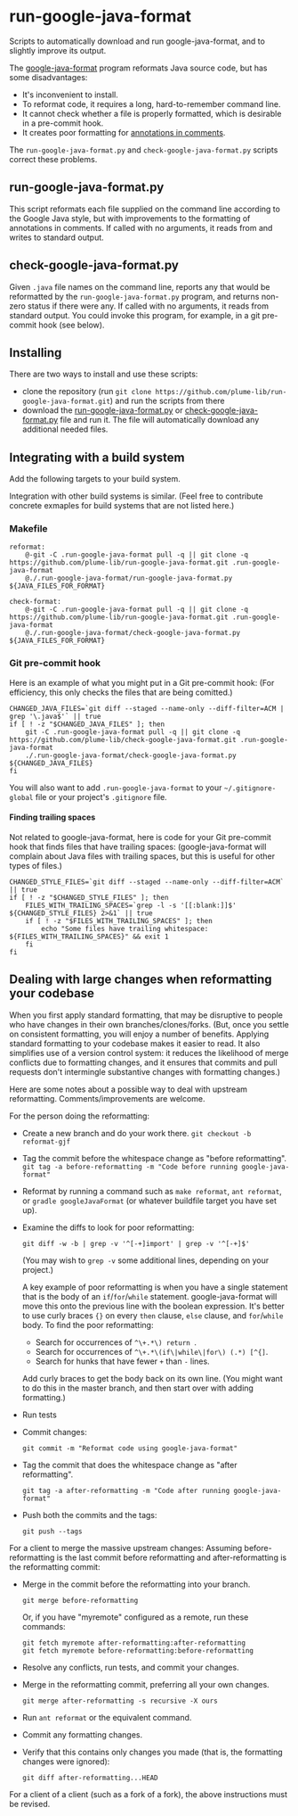 # run-google-java-format

Scripts to automatically download and run google-java-format,
and to slightly improve its output.

The [google-java-format](https://github.com/google/google-java-format)
program reformats Java source code, but has some disadvantages:
 * It's inconvenient to install.
 * To reformat code, it requires a long, hard-to-remember command line.
 * It cannot check whether a file is properly formatted, which is desirable in a pre-commit hook.
 * It creates poor formatting for [annotations in comments](https://types.cs.washington.edu/checker-framework/current/checker-framework-manual.html#annotations-in-comments).

The `run-google-java-format.py` and `check-google-java-format.py` scripts correct these problems.


## run-google-java-format.py

This script reformats each file supplied on the command line according to
the Google Java style, but with improvements to the formatting of
annotations in comments.
If called with no arguments, it reads from and writes to standard output.


## check-google-java-format.py</dt>

Given `.java` file names on the command line, reports any that would be
reformatted by the `run-google-java-format.py` program, and returns
non-zero status if there were any.
If called with no arguments, it reads from standard output.
You could invoke this program, for example, in a git pre-commit hook (see below).


## Installing

There are two ways to install and use these scripts:
 * clone the repository (run `git clone
   https://github.com/plume-lib/run-google-java-format.git`) and run the
   scripts from there
 * download the
   [run-google-java-format.py](https://raw.githubusercontent.com/plume-lib/run-google-java-format/master/run-google-java-format.py)
   or
   [check-google-java-format.py](https://raw.githubusercontent.com/plume-lib/run-google-java-format/master/check-google-java-format.py)
   file and run it.  The file will automatically download any additional
   needed files.


## Integrating with a build system

Add the following targets to your build system.

Integration with other build systems is similar.  (Feel free to contribute
concrete exmaples for build systems that are not listed here.)


### Makefile

```
reformat:
	@-git -C .run-google-java-format pull -q || git clone -q https://github.com/plume-lib/run-google-java-format.git .run-google-java-format
	@./.run-google-java-format/run-google-java-format.py ${JAVA_FILES_FOR_FORMAT}

check-format:
	@-git -C .run-google-java-format pull -q || git clone -q https://github.com/plume-lib/run-google-java-format.git .run-google-java-format
	@./.run-google-java-format/check-google-java-format.py ${JAVA_FILES_FOR_FORMAT}
```


### Git pre-commit hook

Here is an example of what you might put in a Git pre-commit hook:
(For efficiency, this only checks the files that are being comitted.)

```
CHANGED_JAVA_FILES=`git diff --staged --name-only --diff-filter=ACM | grep '\.java$'` || true
if [ ! -z "$CHANGED_JAVA_FILES" ]; then
    git -C .run-google-java-format pull -q || git clone -q https://github.com/plume-lib/check-google-java-format.git .run-google-java-format
    ./.run-google-java-format/check-google-java-format.py ${CHANGED_JAVA_FILES}
fi
```

You will also want to add `.run-google-java-format` to your
`~/.gitignore-global` file or your project's `.gitignore` file.


#### Finding trailing spaces

Not related to google-java-format, here is code for your Git pre-commit
hook that finds files that have trailing spaces:  (google-java-format will complain about Java files with trailing spaces, but this is useful for other types of files.)

```
CHANGED_STYLE_FILES=`git diff --staged --name-only --diff-filter=ACM` || true
if [ ! -z "$CHANGED_STYLE_FILES" ]; then
    FILES_WITH_TRAILING_SPACES=`grep -l -s '[[:blank:]]$' ${CHANGED_STYLE_FILES} 2>&1` || true
    if [ ! -z "$FILES_WITH_TRAILING_SPACES" ]; then
        echo "Some files have trailing whitespace: ${FILES_WITH_TRAILING_SPACES}" && exit 1
    fi
fi
```


## Dealing with large changes when reformatting your codebase

When you first apply standard formatting, that may be disruptive to people
who have changes in their own branches/clones/forks.
(But, once you settle on consistent formatting, you will enjoy a number of
benefits.  Applying standard formatting to your codebase makes it easier to
read.  It also simplifies use of a version control system:  it reduces the
likelihood of merge conflicts due to formatting changes, and it ensures
that commits and pull requests don't intermingle substantive changes with
formatting changes.)

Here are some notes about a possible way to deal with upstream
reformatting.  Comments/improvements are welcome.

For the person doing the reformatting:

 * Create a new branch and do your work there.
   ```git checkout -b reformat-gjf```
 * Tag the commit before the whitespace change as "before reformatting".
   ```git tag -a before-reformatting -m "Code before running google-java-format"```
 * Reformat by running a command such as
   `make reformat`,
   `ant reformat`, or
   `gradle googleJavaFormat` (or whatever buildfile target you have set up).
 * Examine the diffs to look for poor reformatting:

   ```git diff -w -b | grep -v '^[-+]import' | grep -v '^[-+]$'```

   (You may wish to `grep -v` some additional lines, depending on your project.)

   A key example of poor reformatting is when you have a single statement
   that is the body of an `if`/`for`/`while` statement.  google-java-format
   will move this onto the previous line with the boolean expression.  It's
   better to use curly braces `{}` on every `then` clause, `else` clause,
   and `for`/`while` body.  To find the poor reformatting:

    * Search for occurrences of `^\+.*\) return `.
    * Search for occurrences of `^\+.*\(if\|while\|for\) (.*) [^{]`.
    * Search for hunks that have fewer `+` than `-` lines.

   Add curly braces to get the body back on its own line.
   (You might want to do this in the master branch, and then start over with adding formatting.)
 * Run tests
 * Commit changes:

   ```git commit -m "Reformat code using google-java-format"```

 * Tag the commit that does the whitespace change as "after reformatting".

   ```git tag -a after-reformatting -m "Code after running google-java-format"```

 * Push both the commits and the tags:

   ```git push --tags```

For a client to merge the massive upstream changes:
Assuming before-reformatting is the last commit before reformatting
and after-reformatting is the reformatting commit:

 * Merge in the commit before the reformatting into your branch.

     ```git merge before-reformatting```

   Or, if you have "myremote" configured as a remote, run these commands:

     ```
     git fetch myremote after-reformatting:after-reformatting
     git fetch myremote before-reformatting:before-reformatting
     ```

 * Resolve any conflicts, run tests, and commit your changes.
 * Merge in the reformatting commit, preferring all your own changes.

     ```git merge after-reformatting -s recursive -X ours```

 * Run `ant reformat` or the equivalent command.
 * Commit any formatting changes.
 * Verify that this contains only changes you made (that is, the formatting
   changes were ignored):

     ```git diff after-reformatting...HEAD```

For a client of a client (such as a fork of a fork), the above instructions must be revised.
